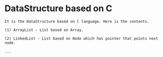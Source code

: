 # DataStructure based on C

    It is the DataStructure based on C language. Here is the contents.

    (1) ArrayList - List based on Array.
    
    (2) LinkedList - List based on Node which has pointer that points next node.
    
    ...
